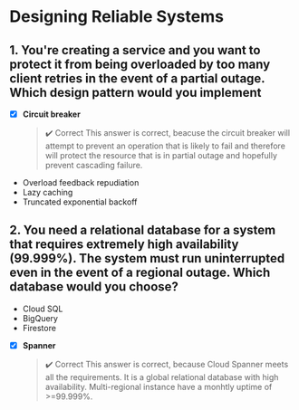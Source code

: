 # Designing Reliable Systems

## 1. You're creating a service and you want to protect it from being overloaded by too many client retries in the event of a partial outage. Which design pattern would you implement

- [x] **Circuit breaker**
  > ✔️ Correct
  > This answer is correct, beacuse the circuit breaker will attempt to prevent an operation that is likely to fail and therefore will protect the resource that is in partial outage and hopefully prevent cascading failure.
- Overload feedback repudiation
- Lazy caching
- Truncated exponential backoff

## 2. You need a relational database for a system that requires extremely high availability (99.999%). The system must run uninterrupted even in the event of a regional outage. Which database would you choose?

- Cloud SQL
- BigQuery
- Firestore
- [x] **Spanner**
  > ✔️ Correct
  > This answer is correct, because Cloud Spanner meets all the requirements. It is a global relational database with high availability. Multi-regional instance have a monhtly uptime of >=99.999%.
